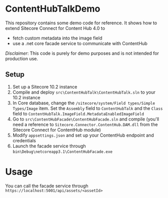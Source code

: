 # ContentHubTalkDemo
This repository contains some demo code for reference. 
It shows how to extend Sitecore Connect for Content Hub 4.0 to

* fetch custom metadata into the image field
* use a .net core facade service to communicate with ContentHub

*Disclaimer*: This code is purely for demo purposes and is not intended for production use.

## Setup

1. Set up a Sitecore 10.2 instance
1. Compile and deploy `src\ContentHubTalk\ContentHubTalk.sln` to your 10.2 instance
1. In Core database, change the `/sitecore/system/Field types/Simple Types/Image` item. Set the `Assembly` field to `ContentHubTalk` and the `Class` field to `ContentHubTalk.ImageField.MetadataEnabledImageField` 
1. Go to `src\ContentHubFacade\ContentHubFacade.sln` and compile (you'll need a reference to `Sitecore.Connector.ContentHub.DAM.dll` from the Sitecore Connect for ContentHub module)
1. Modify `appsettings.json` and set up your ContentHub endpoint and credentials
1. Launch the facade service through `bin\Debug\netcoreapp3.1\ContentHubFacade.exe` 


# Usage

You can call the facade service through
`https://localhost:5001/api/assets/<assetId>`
